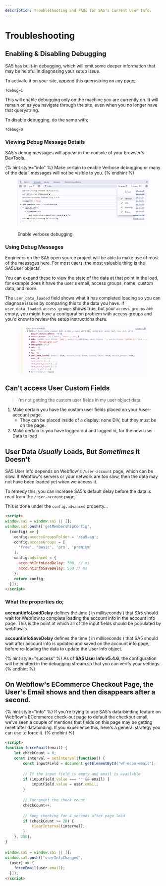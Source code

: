 ```yaml
---
description: Troubleshooting and FAQs for SA5's Current User Info.
---
```


# Troubleshooting

## Enabling & Disabling Debugging

SA5 has built-in debugging, which will emit some deeper information that may be helpful in diagnosing your setup issue. &#x20;

To activate it on your site, append this querystring on any page;

```
?debug=1
```

This will enable debugging only on the machine you are currently on. It will remain on as you navigate through the site, even when you no longer have that querystring.&#x20;

To disable debugging, do the same with;&#x20;

```
?debug=0
```

### Viewing Debug Message Details

SA5's debug messages will appear in the console of your browser's DevTools.

{% hint style="info" %}
Make certain to enable Verbose debugging or many of the detail messages will not be visible to you.&#x20;
{% endhint %}

<figure><img src="../../.gitbook/assets/image (3).png" alt=""><figcaption><p>Enable verbose debugging. </p></figcaption></figure>

### Using Debug Messages

Engineers on the SA5 open source project will be able to make use of most of the messages here.  For most users, the most valuable thing is the SA5User objects. &#x20;

You can expand these to view the state of the data at that point in the load, for example does it have the user's email, access groups, name, custom data, and more.&#x20;

The `user_data_loaded` field shows what it has completed loading so you can diagnose issues by comparing this to the data you have.  If `user_data_loaded.access_groups` shows true, but your `access_groups` are empty, you might have a configuration problem with access groups and you'd know to review the setup instructions there.&#x20;

<figure><img src="../../.gitbook/assets/image (1) (1) (1) (1).png" alt=""><figcaption></figcaption></figure>

## Can't access User Custom Fields

> I'm not getting the custom user fields in my user object data

1. Make certain you have the custom user fields placed on your /user-account page.
   * They can be placed inside of a display: none DIV, but they must be on the page.
2. Make certain to you have logged out and logged in, for the new User Data to load

## User Data _Usually_ Loads, But _Sometimes_ it Doesn't

SA5 User Info depends on Webflow's `/user-account` page, which can be slow.  If Webflow's servers or your network are _too_ slow, then the data may not have been loaded yet when we access it.

To remedy this, you can increase SA5's default delay before the data is read from the `/user-account` page.&#x20;

This is done under the `config.advanced` property...&#x20;

```html
<script>
window.sa5 = window.sa5 || [];
window.sa5.push(['getMembershipConfig', 
  (config) => {
    config.accessGroupsFolder = '/sa5-ag';
    config.accessGroups = [
      'free', 'basic', 'pro', 'premium'
    ];
    config.advanced = {
      accountInfoLoadDelay: 300, // ms
      accountInfoSaveDelay: 500 // ms
    };
    return config;
  }]); 
</script>
```

### What the properties do;&#x20;

**accountInfoLoadDelay** defines the time ( in milliseconds ) that SA5 should wait for Webflow to complete loading the account info in the account info page.  This is the point at which all of the input fields should be populated by webflow.js.&#x20;

**accountInfoSaveDelay** defines the time ( in milliseconds ) that SA5 should wait after account info is updated and saved on the account info page, before re-loading the data to update the User Info object.

{% hint style="success" %}
As of **SA5 User Info v5.4.6**, the configuration will be emitted in the debugging stream so that you can verify your settings.&#x20;
{% endhint %}

## On Webflow's ECommerce Checkout Page, the User's Email shows and then disappears after a second.&#x20;

{% hint style="info" %}
If you're trying to use SA5's data-binding feature on Webflow's ECommerce check-out page to default the checkout email, we've seen a couple of mentions that fields on this page may be getting reset after databinding. If you experience this, here's a general strategy you can use to force it. &#x20;
{% endhint %}

```html
<script>
function forceEmail(email) {
    let checkCount = 0;
    const interval = setInterval(function() {
        const inputField = document.getElementById('wf-ecom-email');

        // If the input field is empty and email is available
        if (inputField.value === '' && email) {
            inputField.value = user.email;
        }

        // Increment the check count
        checkCount++;

        // Keep checking for 4 seconds after page load
        if (checkCount >= 20) {
            clearInterval(interval);
        }
    }, 250);
}

window.sa5 = window.sa5 || [];
window.sa5.push(['userInfoChanged', 
  (user) => {
    forceEmail(user.email);
  }]); 
</script> 
```





